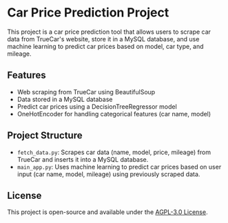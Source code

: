# Car Price Prediction Project

This project is a car price prediction tool that allows users to scrape car data from TrueCar's website, store it in a MySQL database, and use machine learning to predict car prices based on model, car type, and mileage.

## Features

- Web scraping from TrueCar using BeautifulSoup
- Data stored in a MySQL database
- Predict car prices using a DecisionTreeRegressor model
- OneHotEncoder for handling categorical features (car name, model)

## Project Structure

- `fetch_data.py`: Scrapes car data (name, model, price, mileage) from TrueCar and inserts it into a MySQL database.
- `main_app.py`: Uses machine learning to predict car prices based on user input (car name, model, mileage) using previously scraped data.

## License

This project is open-source and available under the [AGPL-3.0 License](LICENSE).
